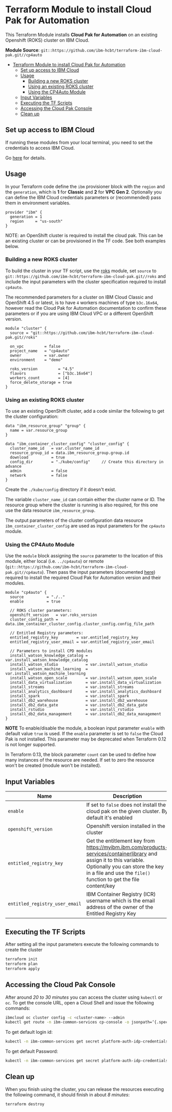 # Terraform Module to install Cloud Pak for Automation

This Terraform Module installs **Cloud Pak for Automation** on an existing Openshift (ROKS) cluster on IBM Cloud.

**Module Source**: `git::https://github.com/ibm-hcbt/terraform-ibm-cloud-pak.git//cp4auto`

- [Terraform Module to install Cloud Pak for Automation](#terraform-module-to-install-cloud-pak-for-automation)
  - [Set up access to IBM Cloud](#set-up-access-to-ibm-cloud)
  - [Usage](#usage)
    - [Building a new ROKS cluster](#building-a-new-roks-cluster)
    - [Using an existing ROKS cluster](#using-an-existing-roks-cluster)
    - [Using the CP4Auto Module](#using-the-cp4auto-module)
  - [Input Variables](#input-variables)
  - [Executing the TF Scripts](#executing-the-tf-scripts)
  - [Accessing the Cloud Pak Console](#accessing-the-cloud-pak-console)
  - [Clean up](#clean-up)

## Set up access to IBM Cloud

If running these modules from your local terminal, you need to set the credentials to access IBM Cloud.

Go [here](../CREDENTIALS.md) for details.

## Usage

In your Terraform code define the `ibm` provisioner block with the `region` and the `generation`, which is **1** for **Classic** and **2** for **VPC Gen 2**. Optionally you can define the IBM Cloud credentials parameters or (recommended) pass them in environment variables.

```hcl
provider "ibm" {
  generation = 1
  region     = "us-south"
}
```

NOTE: an OpenShift cluster is required to install the cloud pak. This can be an existing cluster or can be provisioned in the TF code.  See both examples below.

### Building a new ROKS cluster

To build the cluster in your TF script, use the [roks](https://github.com/ibm-hcbt/terraform-ibm-cloud-pak/tree/main/roks) module, set `source` to `git::https://github.com/ibm-hcbt/terraform-ibm-cloud-pak.git//roks` and include the input parameters with the cluster specification required to install `cp4auto`.

The recommended parameters for a cluster on IBM Cloud Classic and OpenShift 4.5 or latest, is to have `4` workers machines of type `b3c.16x64`, however read the Cloud Pak for Automation documentation to confirm these parameters or if you are using IBM Cloud VPC or a different OpenShift version.

```hcl
module "cluster" {
  source = "git::https://github.com/ibm-hcbt/terraform-ibm-cloud-pak.git//roks"

  on_vpc         = false
  project_name   = "cp4auto"
  owner          = var.owner
  environment    = "demo"

  roks_version         = "4.5"
  flavors              = ["b3c.16x64"]
  workers_count        = [4]
  force_delete_storage = true
}
```

### Using an existing ROKS cluster

To use an existing OpenShift cluster, add a code similar the following to get the cluster configuration:

```hcl
data "ibm_resource_group" "group" {
  name = var.resource_group
}

data "ibm_container_cluster_config" "cluster_config" {
  cluster_name_id   = var.cluster_name_id
  resource_group_id = data.ibm_resource_group.group.id
  download          = true
  config_dir        = "./kube/config"     // Create this directory in advance
  admin             = false
  network           = false
}
```

Create the `./kube/config` directory if it doesn't exist.

The variable `cluster_name_id` can contain either the cluster name or ID. The resource group where the cluster is running is also required, for this one use the data resource `ibm_resource_group`.

The output parameters of the cluster configuration data resource `ibm_container_cluster_config` are used as input parameters for the `cp4auto` module.

### Using the CP4Auto Module

Use the `module` block assigning the `source` parameter to the location of this module, either local (i.e. `../cp4auto`) or remote (`git::https://github.com/ibm-hcbt/terraform-ibm-cloud-pak.git//cp4auto`). Then pass the input parameters (documented [here](#input-variables)) required to install the required Cloud Pak for Automation version and their modules.

```hcl
module "cp4auto" {
  source          = "./.."
  enable          = true

  // ROKS cluster parameters:
  openshift_version   = var.roks_version
  cluster_config_path = data.ibm_container_cluster_config.cluster_config.config_file_path

  // Entitled Registry parameters:
  entitled_registry_key        = var.entitled_registry_key
  entitled_registry_user_email = var.entitled_registry_user_email

  // Parameters to install CPD modules
  install_watson_knowledge_catalog = var.install_watson_knowledge_catalog
  install_watson_studio            = var.install_watson_studio
  install_watson_machine_learning  = var.install_watson_machine_learning
  install_watson_open_scale        = var.install_watson_open_scale
  install_data_virtualization      = var.install_data_virtualization
  install_streams                  = var.install_streams
  install_analytics_dashboard      = var.install_analytics_dashboard
  install_spark                    = var.install_spark
  install_db2_warehouse            = var.install_db2_warehouse
  install_db2_data_gate            = var.install_db2_data_gate
  install_rstudio                  = var.install_rstudio
  install_db2_data_management      = var.install_db2_data_management
}
```

**NOTE** To enable/disable the module, a boolean input parameter `enable` with default value `true` is used. If the `enable` parameter is set to `false` the Cloud Pak is not installed. This parameter may be deprecated when Terraform 0.12 is not longer supported.

In Terraform 0.13, the block parameter `count` can be used to define how many instances of the resource are needed. If set to zero the resource won't be created (module won't be installed).

## Input Variables

| Name                               | Description                                                                                                                                                                                                                | Default                     | Required |
| ---------------------------------- | -------------------------------------------------------------------------------------------------------------------------------------------------------------------------------------------------------------------------- | --------------------------- | -------- |
| `enable`                           | If set to `false` does not install the cloud pak on the given cluster. By default it's enabled                                                                                                                        | `true`                      | No       |
| `openshift_version`                | Openshift version installed in the cluster                                                                                                                                                                                 | `4.5`                       | No       |
| `entitled_registry_key`            | Get the entitlement key from https://myibm.ibm.com/products-services/containerlibrary and assign it to this variable. Optionally you can store the key in a file and use the `file()` function to get the file content/key |                             | Yes      |
| `entitled_registry_user_email`     | IBM Container Registry (ICR) username which is the email address of the owner of the Entitled Registry Key                                                                                                                 |                             | Yes      |

## Executing the TF Scripts

After setting all the input parameters execute the following commands to create the cluster

```bash
terraform init
terraform plan
terraform apply
```

## Accessing the Cloud Pak Console

After around _20 to 30 minutes_ you can access the cluster using `kubectl` or `oc`. To get the console URL, open a Cloud Shell and issue the following commands:

```bash
ibmcloud oc cluster config -c <cluster-name> --admin
kubectl get route -n ibm-common-services cp-console -o jsonpath=‘{.spec.host}’ && echo
```

To get default login id:

```bash
kubectl -n ibm-common-services get secret platform-auth-idp-credentials -o jsonpath='{.data.admin_username}\' | base64 -d && echo
```

To get default Password:

```bash
kubectl -n ibm-common-services get secret platform-auth-idp-credentials -o jsonpath='{.data.admin_password}' | base64 -d && echo
```

## Clean up

When you finish using the cluster, you can release the resources executing the following command, it should finish in about _8 minutes_:

```bash
terraform destroy
```

